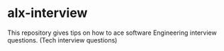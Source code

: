 # alx-interview
This repository gives tips on how to ace software Engineering interview questions. 
(Tech interview questions)
